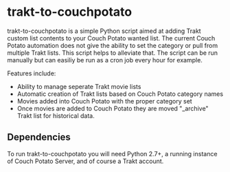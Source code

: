 ﻿trakt-to-couchpotato
=====

trakt-to-couchpotato is a simple Python script aimed at adding Trakt custom list contents to your Couch Potato wanted list.  The current Couch Potato automation does not give the ability to set the category or pull from multiple Trakt lists.  This script helps to alleviate that.  The script can be run manually but can easiliy be run as a cron job every hour for example.

Features include:

* Ability to manage seperate Trakt movie lists
* Automatic creation of Trakt lists based on Couch Potato category names
* Movies added into Couch Potato with the proper category set
* Once movies are added to Couch Potato they are moved "_archive" Trakt list for historical data.

## Dependencies

To run trakt-to-couchpotato you will need Python 2.7+, a running instance of Couch Potato Server, and of course a Trakt account.